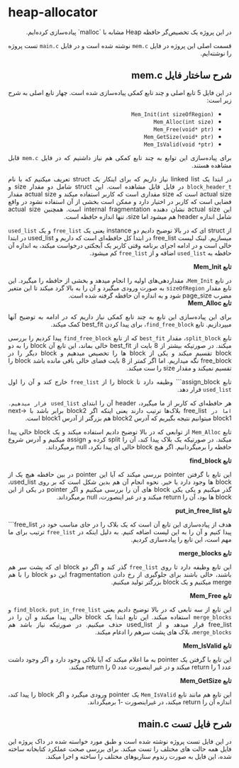 # heap-allocator

<div dir="rtl" align="justify">
 در این پروژه یک تخصیص‌گر حافظه Heap مشابه با `malloc` پیاده‌سازی کرده‌ایم.
  
  قسمت اصلی این پروژه در فایل `mem.c` نوشته شده است و در فایل `main.c` تست پروژه را نوشته‌ایم.
  
  <h2> شرح ساختار فایل mem.c </h2>
  
  در این فایل 5 تابع اصلی و چند تابع کمکی پیاده‌سازی شده است. چهار تابع اصلی به شرح زیر است:
  
  * `Mem_Init(int sizeOfRegion)`
  * `Mem_Alloc(int size)`
  * `Mem_Free(void* ptr)`
  * `Mem_GetSize(void* ptr)`
  * `Mem_IsValid(void *ptr)`
  
  برای پیاده‌سازی این توابع به چند تابع کمکی هم نیاز داشتیم که در فایل `mem.c` قابل مشاهده هستند.
  
  در ابتدا یک linked list نیاز داریم که برای اینکار یک struct تعریف میکنیم که با نام `block_header_t` در فایل قابل مشاهده است.
  این struct شامل دو مقدار size و actual size است که size مقداری است که کاربر استفاده میکند و actual size مقدار فضایی است که کاربر در اختیار دارد و ممکن است
  بخشی از آن استفاده نشود در واقع این actual size نشان دهنده internal fragmentation است.
  همچنین actual size شامل اندازه header هم میشود اما size، تنها اندازه حافظه است.
  
  از struct ای که در بالا توضیح دادیم دو instance یعنی یک `free_list` و یک `used_list` میسازیم.
  لینک لیست free_list در ابتدا کل حافظه‌ای است که داریم و used_list در ابتدا خالی است و در ادامه اجرای برنامه وقتی کاربر یک آبجکتی درخواست میکند، به اندازه آن
  حافظه به `used_list` اضافه و از `free_list` کم میشود.
  
  <b> تابع Mem_Init </b>

  در تابع `Mem_Init`، مقداردهی‌های اولیه را انجام میدهد و بخشی از حافظه را میگیرد.
این تابع مقدار `sizeOfRegion` به صورت ورودی میگیرد و آن را به بالا گرد میکند تا این متغیر مضرب page_size شود و به اندازه آن حافظه گرفته شده است.  
  <b>تابع Mem_Alloc </b>
  
  برای این پیاده‌سازی این تابع به چند تابع کمکی نیاز داریم که در ادامه به توضیح آنها میپردازیم. تابع `find_free_block`، برای پیدا کردن best_fit کمک میکند.
  
  تابع `split_block`، مقدار `best_fit` که از تابع `find_free_block` پیدا کردیم را بررسی میکند.
  در صورتیکه بیشتر از 8 بایت از best_fit خالی بماند، این تابع آن block را به دو block تقسیم میکند و یکی از block ها را تخصیص میدهیم و block دیگر 
  را در free_block نگه میداریم. اما اگر کمتر از 8 بایت فضای خالی باقی مانده باشد block را تقسیم نمیکند و مقدار size را ست میکند.
  
  تابع assign_block``` وظیفه دارد تا block را از `free_list` خارج کند و آن را اول `used_list` قرار دهد.
  
  هر حافظه‌ای که کاربر از ما میگیرد، header آن را ابتدای ``used_list قرار میدهیم. اما در ``free_list بلاک‌ها ترتیب دارند یعنی اینکه اگر block2 برابر باشد با next-> block1
  میتوانیم نتیجه بگیریم که آدرس block2 هم بزرگتر از آدرس block1 است.
  
  تابع `Mem_Alloc` از توابعی که در بالا توضیح دادیم استفاده میکند و یک block خالی پیدا میکند. در صورتیکه یک بلاک پیدا کند، آن را split کرده و assign میکنیم
  و آدرس شروع حافظه را برمیگردانیم. اگر هیچ block خالی ای پیدا نکرد، null برمیگرداند.
  
  <b>تابع find_block</b>
  
  این تابع با گرفتن pointer بررسی میکند که آیا این pointer در بین حافظه هیچ یک از block ها وجود دارد یا خیر. نحوه انجام آن هم بدین شکل است که بر روی used_list، گذر
  میکنیم و یکی یکی block های آن را بررسی میکنیم و اگر pointer در یکی از این block ها بود، آن را return میکند و در غیر اینصورت، null برمیگرداند.
  
  <b>تابع put_in_free_list</b>
  
  هدف از پیاده‌سازی این تابع آن است که یک بلاک را در جای مناسب خود در free_list``` پیدا کنیم و آن را به این لیست اضافه کنیم. به دلیل اینکه در `free_list` ترتیب برای
  ما مهم است، این تابع را پیاده‌سازی کردیم.
  
  <b>تابع merge_blocks</b>
  
  این تابع وظیفه دارد تا روی `free_list` گذر کند و اگر دو block ای که پشت سر هم باشند، خالی باشند برای جلوگیری از رخ دادن fragmentation
  این دو block را با هم merge میکنیم و یک block بزرگتر تولید میکنیم.
  
  <b>تابع Mem_Free </b>
  
  این تابع از سه تابعی که در بالا توضیح دادیم یعنی `find_block`، `put_in_free_list` و `merge_blocks` استفاده میکند. این تابع ابتدا یک block خالی پیدا میکند و آن
  را در free_list قرار میدهد و از used_list حذف میکنیم. در صورتیکه نیاز باشد هم `merge_blocks`، بلاک های پشت سرهم را ادغام میکند.
  
  <b>تابع Mem_IsValid</b>
  
  این تابع با گرفتن یک pointer به ما اعلام میکند که آیا بلاکی وجود دارد و اگر وجود داشت عدد 1 را return میکند و در غیر اینصورت عدد 0 را return میکند.
  
  <b>تابع Mem_GetSize </b>
  
  این تابع هم مانند تابع `Mem_IsValid` یک pointer ورودی میگیرد و اگر block را پیدا کند، اندازه آن را return میکند، در غیراینصورت -1 برمیگرداند.
  

  <h2> شرح فایل تست main.c </h2>

در این فایل تست پروژه نوشته شده است و طبق مورد خواسته شده در داک پروژه این فایل همه حالت های مختلف را تست میکند.
برای بررسی صحت عملکرد کتابخانه ساخته شده، این فایل به صورت رندوم سناریوهای مختلف را ساخته و اجرا میکند.
</div>
  
